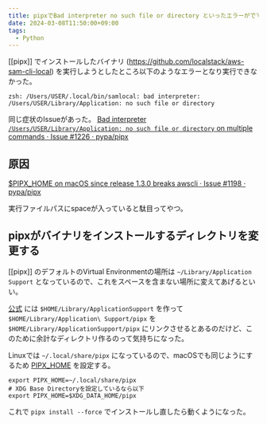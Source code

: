 ```yaml
---
title: pipxでBad interpreter no such file or directory といったエラーがでてバイナリが実行できない
date: 2024-03-08T11:50:00+09:00
tags:
  - Python
---
```


[[pipx]] でインストールしたバイナリ (https://github.com/localstack/aws-sam-cli-local) を実行しようとしたところ以下のようなエラーとなり実行できなかった。

```shell
zsh: /Users/USER/.local/bin/samlocal: bad interpreter: /Users/USER/Library/Application: no such file or directory
```

同じ症状のIssueがあった。
[Bad interpreter `/Users/USER/Library/Application: no such file or directory` on multiple commands · Issue #1226 · pypa/pipx](https://github.com/pypa/pipx/issues/1226)

## 原因

[$PIPX_HOME on macOS since release 1.3.0 breaks awscli · Issue #1198 · pypa/pipx](https://github.com/pypa/pipx/issues/1198)

実行ファイルパスにspaceが入っていると駄目ってやつ。

## pipxがバイナリをインストールするディレクトリを変更する

[[pipx]] のデフォルトのVirtual Environmentの場所は `~/Library/Application Support` となっているので、これをスペースを含まない場所に変えてあげるといい。

[公式](https://pipx.pypa.io/latest/troubleshooting/#macos-issues) には `$HOME/Library/ApplicationSupport` を作って `$HOME/Library/Application\ Support/pipx` を `$HOME/Library/ApplicationSupport/pipx` にリンクさせるとあるのだけど、このために余計なディレクトリ作るのって気持ちになった。

Linuxでは `~/.local/share/pipx` になっているので、macOSでも同じようにするため [PIPX_HOME](https://pipx.pypa.io/stable/docs/) を設定する。

```shell
export PIPX_HOME=~/.local/share/pipx
# XDG Base Directoryを設定しているなら以下
export PIPX_HOME=$XDG_DATA_HOME/pipx
```

これで `pipx install --force` でインストールし直したら動くようになった。